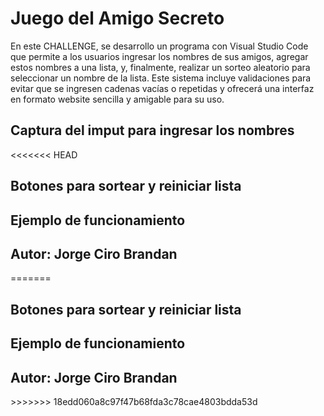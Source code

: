 <h1> Juego del Amigo Secreto </h1>

<p>
En este CHALLENGE, se desarrollo un programa con Visual Studio Code que permite a los usuarios ingresar los nombres de sus amigos, agregar estos nombres a una lista, y, finalmente, realizar un sorteo aleatorio para seleccionar un nombre de la lista. Este sistema incluye validaciones para evitar que se ingresen cadenas vacías o repetidas y ofrecerá una interfaz en formato website sencilla y amigable para su uso.
</p>

<h2>Captura del imput para ingresar los nombres</h2>

<<<<<<< HEAD
<h2> Botones para sortear y reiniciar lista</h2>

<h2> Ejemplo de funcionamiento</h2>

<h2> Autor: Jorge Ciro Brandan</h2>

[def]: assets/Pantalla_principal.png
=======

<h2> Botones para sortear y reiniciar lista</h2>


<h2> Ejemplo de funcionamiento</h2>


<h2> Autor: Jorge Ciro Brandan</h2>
>>>>>>> 18edd060a8c97f47b68fda3c78cae4803bdda53d
